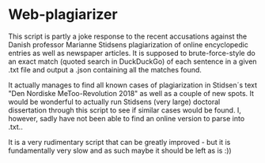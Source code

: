 # Web-plagiarizer
 
This script is partly a joke response to the recent accusations against the Danish professor Marianne Stidsens plagiarization of online encyclopedic entries as well as newspaper articles. It is supposed to brute-force-style do an exact match (quoted search in DuckDuckGo) of each sentence in a given .txt file and output a .json containing all the matches found.

It actually manages to find all known cases of plagiarization in Stidsen´s text "Den Nordiske MeToo-Revolution 2018" as well as a couple of new spots.
It would be wonderful to actually run Stidsens (very large) doctoral dissertation through this script to see if similar cases would be found. I, however, sadly have not been able to find an online version to parse into .txt..  

It is a very rudimentary script that can be greatly improved - but it is fundamentally very slow and as such maybe it should be left as is :))
